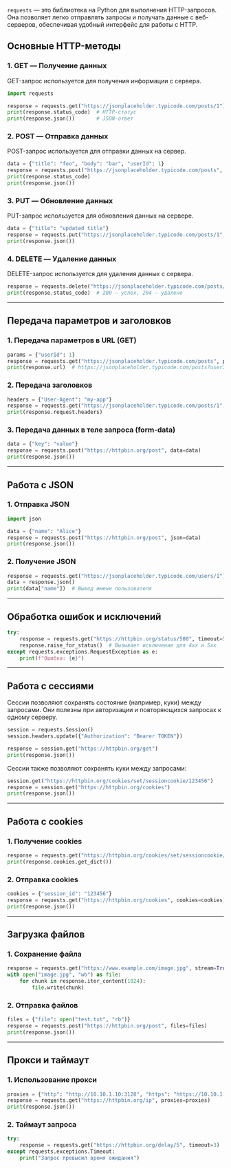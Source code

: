 `requests` — это библиотека на Python для выполнения HTTP-запросов. Она позволяет легко отправлять запросы и получать данные с веб-серверов, обеспечивая удобный интерфейс для работы с HTTP.

## Основные HTTP-методы

### **1. GET — Получение данных**

GET-запрос используется для получения информации с сервера.

```python
import requests

response = requests.get("https://jsonplaceholder.typicode.com/posts/1")
print(response.status_code)  # HTTP-статус
print(response.json())       # JSON-ответ
```

### **2. POST — Отправка данных**

POST-запрос используется для отправки данных на сервер.

```python
data = {"title": "foo", "body": "bar", "userId": 1}
response = requests.post("https://jsonplaceholder.typicode.com/posts", json=data)
print(response.status_code)
print(response.json())
```

### **3. PUT — Обновление данных**

PUT-запрос используется для обновления данных на сервере.

```python
data = {"title": "updated title"}
response = requests.put("https://jsonplaceholder.typicode.com/posts/1", json=data)
print(response.json())
```

### **4. DELETE — Удаление данных**

DELETE-запрос используется для удаления данных с сервера.

```python
response = requests.delete("https://jsonplaceholder.typicode.com/posts/1")
print(response.status_code)  # 200 — успех, 204 — удалено
```

---

## Передача параметров и заголовков

### **1. Передача параметров в URL (GET)**

```python
params = {"userId": 1}
response = requests.get("https://jsonplaceholder.typicode.com/posts", params=params)
print(response.url)  # https://jsonplaceholder.typicode.com/posts?userId=1
```

### **2. Передача заголовков**

```python
headers = {"User-Agent": "my-app"}
response = requests.get("https://jsonplaceholder.typicode.com/posts/1", headers=headers)
print(response.request.headers)
```

### **3. Передача данных в теле запроса (form-data)**

```python
data = {"key": "value"}
response = requests.post("https://httpbin.org/post", data=data)
print(response.json())
```

---

## Работа с JSON

### **1. Отправка JSON**

```python
import json

data = {"name": "Alice"}
response = requests.post("https://httpbin.org/post", json=data)
print(response.json())
```

### **2. Получение JSON**

```python
response = requests.get("https://jsonplaceholder.typicode.com/users/1")
data = response.json()
print(data["name"])  # Вывод имени пользователя
```

---

## Обработка ошибок и исключений

```python
try:
    response = requests.get("https://httpbin.org/status/500", timeout=5)
    response.raise_for_status()  # Вызывает исключение для 4xx и 5xx
except requests.exceptions.RequestException as e:
    print(f"Ошибка: {e}")
```

---

## Работа с сессиями

Сессии позволяют сохранять состояние (например, куки) между запросами. Они полезны при авторизации и повторяющихся запросах к одному серверу.

```python
session = requests.Session()
session.headers.update({"Authorization": "Bearer TOKEN"})

response = session.get("https://httpbin.org/get")
print(response.json())
```

Сессии также позволяют сохранять куки между запросами:

```python
session.get("https://httpbin.org/cookies/set/sessioncookie/123456")
response = session.get("https://httpbin.org/cookies")
print(response.json())
```

---

## Работа с cookies

### **1. Получение cookies**

```python
response = requests.get("https://httpbin.org/cookies/set/sessioncookie/123456")
print(response.cookies.get_dict())
```

### **2. Отправка cookies**

```python
cookies = {"session_id": "123456"}
response = requests.get("https://httpbin.org/cookies", cookies=cookies)
print(response.json())
```

---

## Загрузка файлов

### **1. Сохранение файла**

```python
response = requests.get("https://www.example.com/image.jpg", stream=True)
with open("image.jpg", "wb") as file:
    for chunk in response.iter_content(1024):
        file.write(chunk)
```

### **2. Отправка файлов**

```python
files = {"file": open("test.txt", "rb")}
response = requests.post("https://httpbin.org/post", files=files)
print(response.json())
```

---

## Прокси и таймаут

### **1. Использование прокси**

```python
proxies = {"http": "http://10.10.1.10:3128", "https": "https://10.10.1.10:1080"}
response = requests.get("https://httpbin.org/ip", proxies=proxies)
print(response.json())
```

### **2. Таймаут запроса**

```python
try:
    response = requests.get("https://httpbin.org/delay/5", timeout=3)
except requests.exceptions.Timeout:
    print("Запрос превысил время ожидания")
```
